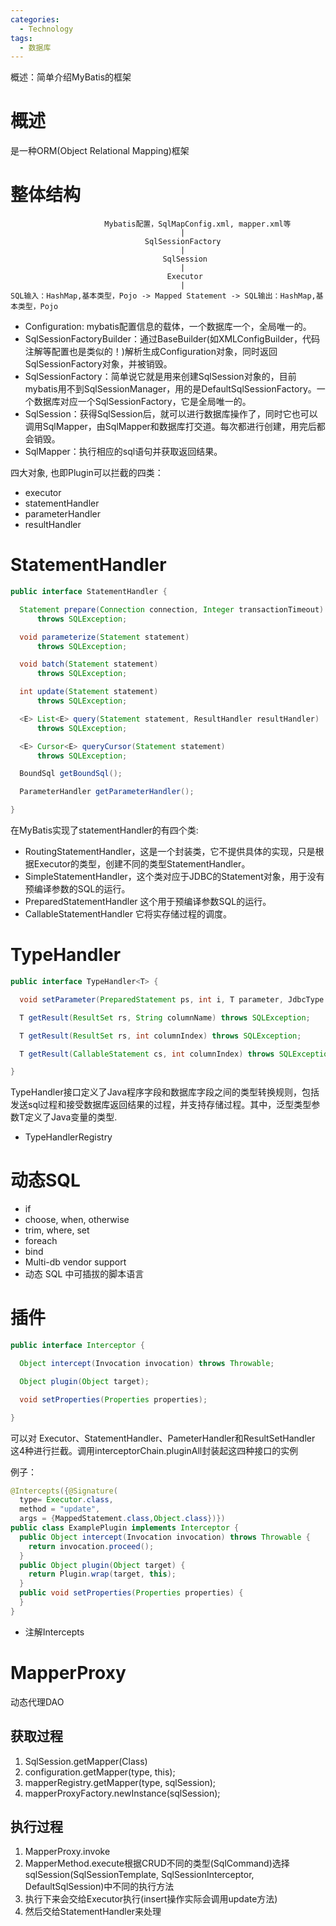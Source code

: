 ```yaml
---
categories:
  - Technology
tags:
  - 数据库
---
```

概述：简单介绍MyBatis的框架

# 概述

是一种ORM(Object Relational Mapping)框架

# 整体结构

```
                     Mybatis配置，SqlMapConfig.xml, mapper.xml等
                                      |
                              SqlSessionFactory
                                      |
                                  SqlSession
                                      |
                                   Executor
                                      |
SQL输入：HashMap,基本类型，Pojo -> Mapped Statement -> SQL输出：HashMap,基本类型，Pojo
```

* Configuration: mybatis配置信息的载体，一个数据库一个，全局唯一的。
* SqlSessionFactoryBuilder：通过BaseBuilder(如XMLConfigBuilder，代码注解等配置也是类似的！)解析生成Configuration对象，同时返回SqlSessionFactory对象，并被销毁。
* SqlSessionFactory：简单说它就是用来创建SqlSession对象的，目前mybatis用不到SqlSessionManager，用的是DefaultSqlSessionFactory。一个数据库对应一个SqlSessionFactory，它是全局唯一的。
* SqlSession：获得SqlSession后，就可以进行数据库操作了，同时它也可以调用SqlMapper，由SqlMapper和数据库打交道。每次都进行创建，用完后都会销毁。
* SqlMapper：执行相应的sql语句并获取返回结果。

四大对象, 也即Plugin可以拦截的四类：
* executor
* statementHandler
* parameterHandler
* resultHandler

# StatementHandler

```java
public interface StatementHandler {

  Statement prepare(Connection connection, Integer transactionTimeout)
      throws SQLException;

  void parameterize(Statement statement)
      throws SQLException;

  void batch(Statement statement)
      throws SQLException;

  int update(Statement statement)
      throws SQLException;

  <E> List<E> query(Statement statement, ResultHandler resultHandler)
      throws SQLException;

  <E> Cursor<E> queryCursor(Statement statement)
      throws SQLException;

  BoundSql getBoundSql();

  ParameterHandler getParameterHandler();

}
```

在MyBatis实现了statementHandler的有四个类:
* RoutingStatementHandler，这是一个封装类，它不提供具体的实现，只是根据Executor的类型，创建不同的类型StatementHandler。
* SimpleStatementHandler，这个类对应于JDBC的Statement对象，用于没有预编译参数的SQL的运行。
* PreparedStatementHandler 这个用于预编译参数SQL的运行。
* CallableStatementHandler 它将实存储过程的调度。


# TypeHandler

```java
public interface TypeHandler<T> {

  void setParameter(PreparedStatement ps, int i, T parameter, JdbcType jdbcType) throws SQLException;

  T getResult(ResultSet rs, String columnName) throws SQLException;

  T getResult(ResultSet rs, int columnIndex) throws SQLException;

  T getResult(CallableStatement cs, int columnIndex) throws SQLException;

}
```
TypeHandler<T>接口定义了Java程序字段和数据库字段之间的类型转换规则，包括发送sql过程和接受数据库返回结果的过程，并支持存储过程。其中，泛型类型参数T定义了Java变量的类型.


* TypeHandlerRegistry

# 动态SQL

* if
* choose, when, otherwise
* trim, where, set
* foreach
* bind
* Multi-db vendor support
* 动态 SQL 中可插拔的脚本语言

# 插件

```java
public interface Interceptor {

  Object intercept(Invocation invocation) throws Throwable;

  Object plugin(Object target);

  void setProperties(Properties properties);

}
```

可以对 Executor、StatementHandler、PameterHandler和ResultSetHandler 这4种进行拦截。调用interceptorChain.pluginAll封装起这四种接口的实例

例子：

```java
@Intercepts({@Signature(
  type= Executor.class,
  method = "update",
  args = {MappedStatement.class,Object.class})})
public class ExamplePlugin implements Interceptor {
  public Object intercept(Invocation invocation) throws Throwable {
    return invocation.proceed();
  }
  public Object plugin(Object target) {
    return Plugin.wrap(target, this);
  }
  public void setProperties(Properties properties) {
  }
}
```

* 注解Intercepts

# MapperProxy

动态代理DAO

## 获取过程

1. SqlSession.getMapper(Class)
2. configuration.<T>getMapper(type, this);
3. mapperRegistry.getMapper(type, sqlSession);
4. mapperProxyFactory.newInstance(sqlSession);

## 执行过程

1. MapperProxy.invoke
2. MapperMethod.execute根据CRUD不同的类型(SqlCommand)选择sqlSession(SqlSessionTemplate, SqlSessionInterceptor, DefaultSqlSession)中不同的执行方法
3. 执行下来会交给Executor执行(insert操作实际会调用update方法)
4. 然后交给StatementHandler来处理
